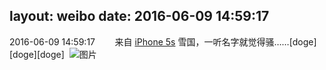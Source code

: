 layout: weibo
date: 2016-06-09 14:59:17
---
2016-06-09 14:59:17  &nbsp;&nbsp;&nbsp;&nbsp;&nbsp;&nbsp; 来自 <a href="sinaweibo://customweibosource" rel="nofollow">iPhone 5s</a>
雪国，一听名字就觉得骚……[doge][doge][doge] ​​​
![图片](https://ww1.sinaimg.cn/large/6d2a6003gw1f4ozc002y7j20ku0rsq7w.jpg)
